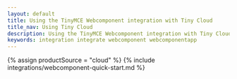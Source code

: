 ```yaml
---
layout: default
title: Using the TinyMCE Webcomponent integration with Tiny Cloud
title_nav: Using Tiny Cloud
description: Using the TinyMCE Webcomponent integration with Tiny Cloud
keywords: integration integrate webcomponent webcomponentapp
---
```


{% assign productSource = "cloud" %}
{% include integrations/webcomponent-quick-start.md %}
